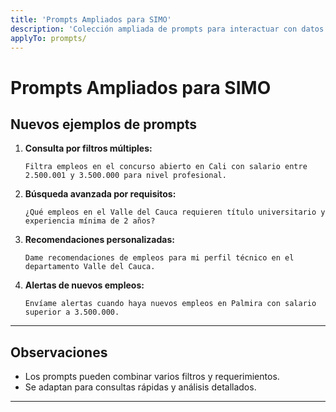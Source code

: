 ```yaml
---
title: 'Prompts Ampliados para SIMO'
description: 'Colección ampliada de prompts para interactuar con datos obtenidos del scraping de SIMO.'
applyTo: prompts/
---
```


# Prompts Ampliados para SIMO

## Nuevos ejemplos de prompts

1. **Consulta por filtros múltiples:**
   ```
   Filtra empleos en el concurso abierto en Cali con salario entre 2.500.001 y 3.500.000 para nivel profesional.
   ```

2. **Búsqueda avanzada por requisitos:**
   ```
   ¿Qué empleos en el Valle del Cauca requieren título universitario y experiencia mínima de 2 años?
   ```

3. **Recomendaciones personalizadas:**
   ```
   Dame recomendaciones de empleos para mi perfil técnico en el departamento Valle del Cauca.
   ```

4. **Alertas de nuevos empleos:**
   ```
   Envíame alertas cuando haya nuevos empleos en Palmira con salario superior a 3.500.000.
   ```

---

## Observaciones
- Los prompts pueden combinar varios filtros y requerimientos.
- Se adaptan para consultas rápidas y análisis detallados.

---